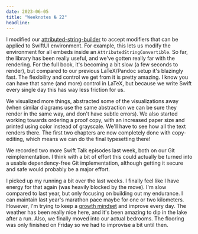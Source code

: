 ```yaml
---
date: 2023-06-05    
title: "Weeknotes № 22"
headline: 
---
```


I modified our [attributed-string-builder](https://github.com/objcio/attributed-string-builder/) to accept modifiers that can be applied to SwiftUI environment. For example, this lets us modify the environment for all embeds inside an `AttributedStringConvertible`. So far, the library has been really useful, and we've gotten really far with the rendering. For the full book, it's becoming a bit slow (a few seconds to render), but compared to our previous LaTeX/Pandoc setup it's blazingly fast. The flexibility and control we get from it is pretty amazing. I know you can have that same (and more) control in LaTeX, but because we write Swift every single day this has way less friction for us.

We visualized more things, abstracted some of the visualizations away (when similar diagrams use the same abstraction we can be sure they render in the same way, and don't have subtle errors). We also started working towards ordering a proof copy, with an increased paper size and printed using color instead of grayscale. We'll have to see how all the text renders there. The first two chapters are now completely done with copy-editing, which means we can do the final typesetting there!

We recorded two more Swift Talk episodes last week, both on our Git reimplementation. I think with a bit of effort this could actually be turned into a usable dependency-free Git implementation, although getting it secure and safe would probably be a major effort.

I picked up my running a bit over the last weeks. I finally feel like I have energy for that again (was heavily blocked by the move). I'm slow compared to last year, but only focusing on building out my endurance. I can maintain last year's marathon pace maybe for one or two kilometers. However, I'm trying to keep a [growth mindset](https://fs.blog/carol-dweck-mindset/) and improve every day. The weather has been really nice here, and it's been amazing to dip in the lake after a run. Also, we finally moved into our actual bedrooms. The flooring was only finished on Friday so we had to improvise a bit until then.
